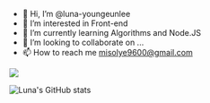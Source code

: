- 👋 Hi, I’m @luna-youngeunlee
- 👀 I’m interested in Front-end
- 🌱 I’m currently learning Algorithms and Node.JS
- 💞️ I’m looking to collaborate on ...
- 📫 How to reach me misolye9600@gmail.com


<a href="버튼을 눌렀을 때 이동할 링크" target="_blank"><img src="https://img.shields.io/badge/Python3-3776AB?style=plastic&logo=appveyor&logoColor=3776AB"/></a>

![Luna's GitHub stats](https://github-readme-stats.vercel.app/api?username=luna-youngeunlee&show_icons=true&theme=radical)


<!---
luna-youngeunlee/luna-youngeunlee is a ✨ special ✨ repository because its `README.md` (this file) appears on your GitHub profile.
You can click the Preview link to take a look at your changes.
--->
